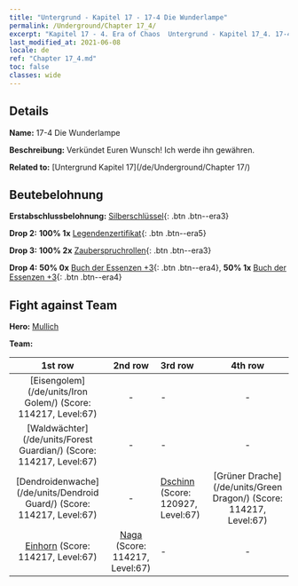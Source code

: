 ```yaml
---
title: "Untergrund - Kapitel 17 - 17-4 Die Wunderlampe"
permalink: /Underground/Chapter 17_4/
excerpt: "Kapitel 17 - 4. Era of Chaos  Untergrund - Kapitel 17_4. 17-4 Die Wunderlampe"
last_modified_at: 2021-06-08
locale: de
ref: "Chapter 17_4.md"
toc: false
classes: wide
---
```


## Details

 **Name:** 17-4 Die Wunderlampe

 **Beschreibung:** Verkündet Euren Wunsch! Ich werde ihn gewähren.

 **Related to:** [Untergrund Kapitel 17](/de/Underground/Chapter 17/)

## Beutebelohnung

 **Erstabschlussbelohnung:** [Silberschlüssel](/ItemsDE/con_693/){: .btn .btn--era3}

 **Drop 2:** **100% 1x** [Legendenzertifikat](/ItemsDE/mat_67/){: .btn .btn--era5}

 **Drop 3:** **100% 2x** [Zauberspruchrollen](/ItemsDE/con_694/){: .btn .btn--era3}

 **Drop 4:** **50% 0x** [Buch der Essenzen +3](/ItemsDE/mat_60/){: .btn .btn--era4}, **50% 1x** [Buch der Essenzen +3](/ItemsDE/mat_60/){: .btn .btn--era4}


## Fight against Team
 **Hero:** [Mullich](/de/heroes/Mullich/)

 **Team:**


  | 1st row | 2nd row | 3rd row | 4th row |
  |:----:|:----:|:----|:----:|
  | [Eisengolem](/de/units/Iron Golem/) (Score: 114217, Level:67)  | - | - | - |
  | [Waldwächter](/de/units/Forest Guardian/) (Score: 114217, Level:67)  | - | - | - |
  | [Dendroidenwache](/de/units/Dendroid Guard/) (Score: 114217, Level:67)  | - | [Dschinn](/de/units/Genie/) (Score: 120927, Level:67)  | [Grüner Drache](/de/units/Green Dragon/) (Score: 114217, Level:67)  |
  | [Einhorn](/de/units/Unicorn/) (Score: 114217, Level:67)  | [Naga](/de/units/Naga/) (Score: 114217, Level:67)  | - | - |


